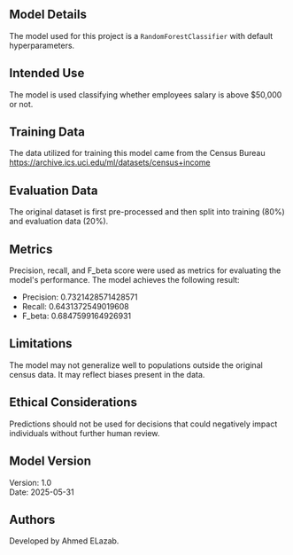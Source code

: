 ## Model Details
The model used for this project is a `RandomForestClassifier` with default hyperparameters.

## Intended Use
The model is used classifying whether employees salary is above $50,000 or not.

## Training Data
The data utilized for training this model came from the Census Bureau  https://archive.ics.uci.edu/ml/datasets/census+income


## Evaluation Data
The original dataset is first pre-processed and then split into training (80%) and evaluation data (20%).

## Metrics
Precision, recall, and F_beta score were used as metrics for evaluating the model's performance. The model achieves the following result:
* Precision: 0.7321428571428571
* Recall: 0.6431372549019608
* F_beta: 0.6847599164926931


## Limitations
The model may not generalize well to populations outside the original census data. It may reflect biases present in the data.

## Ethical Considerations
Predictions should not be used for decisions that could negatively impact individuals without further human review.

## Model Version
Version: 1.0  
Date: 2025-05-31

## Authors
Developed by Ahmed ELazab.